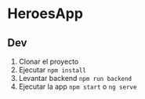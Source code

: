# HeroesApp

## Dev

1. Clonar el proyecto
2. Ejecutar  ```npm install```
3. Levantar backend ```npm run backend```
4. Ejecutar la app ```npm start``` o ```ng serve```

